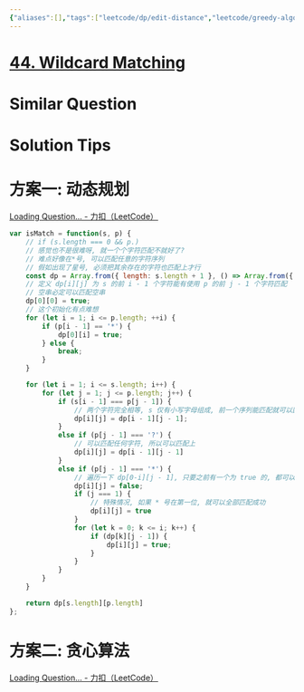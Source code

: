 ```yaml
---
{"aliases":[],"tags":["leetcode/dp/edit-distance","leetcode/greedy-algorithm","leetcode/unsolved"],"review-dates":[],"dg-publish":true,"difficulty":"hard","date-created":"2023-07-31-Mon, 2:25:15 pm","date-modified":"2023-07-31-Mon, 2:29:20 pm","permalink":"/programming/basic/leetcode/44. 通配符匹配/","dgPassFrontmatter":true}
---
```



# [44. Wildcard Matching](https://leetcode.cn/problems/wildcard-matching/)

# Similar Question

# Solution Tips

# 方案一: 动态规划

[Loading Question... - 力扣（LeetCode）](https://leetcode.cn/problems/wildcard-matching/solution/tong-pei-fu-pi-pei-by-leetcode-solution/)

```js
var isMatch = function(s, p) {
    // if (s.length === 0 && p.)
    // 感觉也不是很难呀, 就一个个字符匹配不就好了?
    // 难点好像在*号, 可以匹配任意的字符序列
    // 假如出现了星号, 必须把其余存在的字符也匹配上才行
    const dp = Array.from({ length: s.length + 1 }, () => Array.from({ length: p.length + 1 }, () => false));
    // 定义 dp[i][j] 为 s 的前 i - 1 个字符能有使用 p 的前 j - 1 个字符匹配
    // 空串必定可以匹配空串
    dp[0][0] = true;
    // 这个初始化有点难想
    for (let i = 1; i <= p.length; ++i) {
        if (p[i - 1] == '*') {
            dp[0][i] = true;
        } else {
            break;
        }
    }

    for (let i = 1; i <= s.length; i++) {
        for (let j = 1; j <= p.length; j++) {
            if (s[i - 1] === p[j - 1]) {
                // 两个字符完全相等, s 仅有小写字母组成, 前一个序列能匹配就可以匹配
                dp[i][j] = dp[i - 1][j - 1];
            }
            else if (p[j - 1] === '?') {
                // 可以匹配任何字符, 所以可以匹配上
                dp[i][j] = dp[i - 1][j - 1]
            }
            else if (p[j - 1] === '*') {
                // 遍历一下 dp[0-i][j - 1], 只要之前有一个为 true 的, 都可以用 * 号从它开始匹配上
                dp[i][j] = false;
                if (j === 1) {
                    // 特殊情况, 如果 * 号在第一位, 就可以全部匹配成功
                    dp[i][j] = true
                }
                for (let k = 0; k <= i; k++) {
                    if (dp[k][j - 1]) {
                        dp[i][j] = true;
                    }
                }
            }
        }
    }

    return dp[s.length][p.length]
};
```

# 方案二: 贪心算法

[Loading Question... - 力扣（LeetCode）](https://leetcode.cn/problems/wildcard-matching/solution/tong-pei-fu-pi-pei-by-leetcode-solution/)
